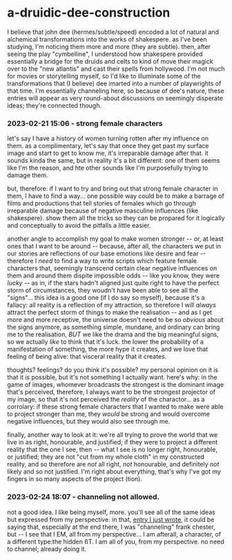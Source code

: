 # a-druidic-dee-construction

I believe that john dee (hermes/subtle/speed) encoded a lot of natural and alchemical transformations into the works of shakespere. as I've been studying, I'm noticing them more and more (they are subtle). then, after seeing the play "cymbelline", I understood how shakespere provided essentially a bridge for the druids and celts to kind of move their magick over to the "new atlantis" and cast their spells from hollywood. I'm not much for movies or storytelling myself, so I'd like to illuminate some of the transformations that (I believe) dee imarted into a number of playwrights of that time. I'm essentially channeling here, so because of dee's nature, these entries will appear as very round-about discussions on seemingly disperate ideas; they're connected though.

### 2023-02-21 15:06 - strong female characters

let's say I have a history of women turning rotten after my influence on them. as a complimentary, let's say that once they get past my surface image and start to get to know me, it's irreparable damage after that. it sounds kinda the same, but in reality it's a bit different: one of them seems like I'm the reason, and hte other sounds like I'm purposefully trying to damage them.

but, therefore: if I want to try and bring out that strong female character in them, I have to find a way... one possible way could be to make a barrage of films and productions that tell stories of females which go through irreparable damage because of negative masculine influences (like shakespere). show them all the tricks so they can be propared for it logically and conceptually to avoid the pitfalls a little easier.

another angle to accomplish my goal to make women stronger -- or, at least ones that I want to be around -- because, after all, the characters we put in our stories are reflections of our base emotions like desire and fear -- therefore I *need* to find a way to write scripts which feature female characters that, seemingly transcend certain clear negative influences on them and around them dispite impossible odds -- like you know, they were *lucky* -- as in, if the stars hadn't aligned just quite right to have the perfect storm of circumstances, they woudn't have been able to see all the "signs"... this idea is a good one (if I do say so myself), because it's a fallacy: all reality is a reflection of my attraction, so therefore I will *always* attract the perfect storm of things to make the realisation -- and as I get more and more receptive, the universe doesn't need to be so *obvious* about the signs anymore, as something simple, mundane, and ordinary can bring me to the realisation, *BUT* we like the drama and the big meaningful signs, so we actually *like* to think that it's luck. the lower the probability of a manifestation of something, the more hype it creates, and we love that feeling of being alive: that visceral reality that it creates.

thoughts? feelings? do you think it's possible? my personal opinion on it is that it *is* possible, but it's not something I actually want. here's why: in the game of images, whomever broadcasts the strongest is the dominant image that's perceived, therefore, I always want to be the strongest projector of my image, so that it's not perceived the *reality* of the charactor... as a corrolary: if these strong female characters that I wanted to make were able to project stronger than me, they *would* be strong and would overcome negative influences, but they would also see through me.

finally, another way to look at it: we're all trying to prove the world that we live in as right, honourable, and justified; if they were to project a different reality that the one I see, then -- what I see is no longer right, honourable, or justified; they are not "cut from my whole cloth" in my constructed reality, and so therefore are *not* all right, *not* honourable, and definitely *not* likely and so not justified. I'm right about everything, that's why I've got my fingers in so many aspects of the project (tion).

### 2023-02-24 18:07 - channeling not allowed.

not a good idea. I like being myself, more. you'll see all of the same ideas but expressed from my perspective. in that, [entry I just wrote](/nikki-ana-jones.md#2023-02-24-1746---why-genders), it could be saying that, especially at the end there, I was "channeling" frank chester, but -- I see that I EM, all from my perspective... I am afterall, a character, of a different type:the hidden 6T. I am all of you, from my perspective. no need to channel; already doing it.
